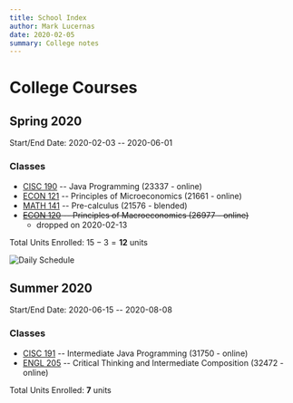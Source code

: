```yaml
---
title: School Index
author: Mark Lucernas
date: 2020-02-05
summary: College notes
---
```


# College Courses

## Spring 2020

Start/End Date: 2020-02-03 -- 2020-06-01

### Classes

  - [CISC 190](spring-2020/CISC-190/index) -- Java Programming (23337 - online)
  - [ECON 121](spring-2020/ECON-121/index) -- Principles of Microeconomics (21661 - online)
  - [MATH 141](spring-2020/MATH-141/index) -- Pre-calculus (21576 - blended)
  - ~~[ECON 120](spring-2020/ECON-120/index) -- Principles of Macroeconomics (26977 - online)~~
    * dropped on 2020-02-13


Total Units Enrolled: $15 - 3 = \mathbf{12}$ units

![Daily Schedule](file:../files/spring-2020/spring-2020_dailySchedule_v2.png)


## Summer 2020

Start/End Date: 2020-06-15 -- 2020-08-08

### Classes

  - [CISC 191](summer-2020/CISC-191/index) -- Intermediate Java Programming (31750 - online)
  - [ENGL 205](summer-2020/ENGL-205/index) -- Critical Thinking and Intermediate Composition (32472 - online)


Total Units Enrolled: $\mathbf{7}$ units
